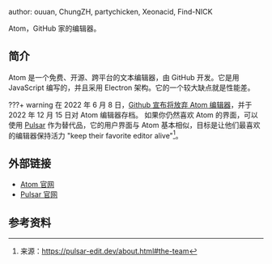 author: ouuan, ChungZH, partychicken, Xeonacid, Find-NICK

Atom，GitHub 家的编辑器。

## 简介

Atom 是一个免费、开源、跨平台的文本编辑器，由 GitHub 开发。它是用 JavaScript 编写的，并且采用 Electron 架构。它的一个较大缺点就是性能差。

???+ warning
    在 2022 年 6 月 8 日，[Github 宣布将放弃 Atom 编辑器](https://github.blog/2022-06-08-sunsetting-atom/)，并于 2022 年 12 月 15 日对 Atom 编辑器存档。
    如果你仍然喜欢 Atom 的界面，可以使用 [Pulsar](https://pulsar-edit.dev/) 作为替代品，它的用户界面与 Atom 基本相似，目标是让他们最喜欢的编辑器保持活力 "keep their favorite editor alive"[^1]。

## 外部链接

- [Atom 官网](https://atom.io)
- [Pulsar 官网](https://pulsar-edit.dev/)

## 参考资料

[^1]: 来源：<https://pulsar-edit.dev/about.html#the-team>
